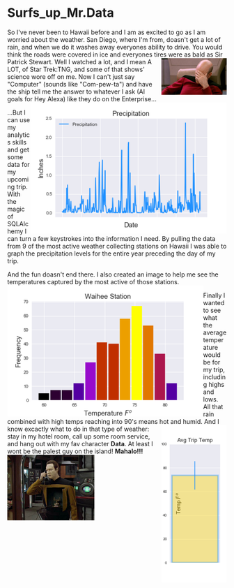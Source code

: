 # Surfs_up_Mr.Data

So I've never been to Hawaii before and I am as excited to go as I am worried about the weather. San Diego, where I'm from, doasn't get a lot of rain, and when we do it washes away everyones ability to drive. You would think the roads were covered in ice and everyones tires were as bald as Sir Patrick Stewart. <img align="right" src="images/picard.jpg" width="150"> Well I watched a lot, and I mean A LOT, of Star Trek:TNG, and some of that shows' science wore off on me. Now I can't just say "Computer" (sounds like "Com-pew-ta") and have the ship tell me the answer to whatever I ask (AI goals for Hey Alexa) like they do on the Enterprise... 
<img align="right" src="images/precipitation.png" width="450">

...But I can use my analytics skills and get some data for my upcoming trip. With the magic of SQLAlchemy I can turn a few keystrokes into the information I need. By pulling the data from 9 of the most active weather collecting stations on Hawaii I was able to graph the precipitation levels for the entire year preceding the day of my trip. 

And the fun doasn't end there. I also created an image to help me see the temperatures captured by the most active of those stations. 
<img align="left" src="images/histogram.png" width="450"> 

Finally I wanted to see what the average temperature would be for my trip, including highs and lows. All that rain combined with high temps reaching into 90's means hot and humid. <img align="right" src="images/Trip_Avg_Temp.png" width="150"> And I know excactly what to do in that type of weather: stay in my hotel room, call up some room service, and hang out with my fav character __Data__. At least I wont be the palest guy on the island! __Mahalo!!!__<img align="bottom" src="images/tng-data.jpg" width="200">  
